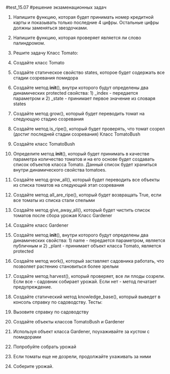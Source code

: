 #test_15.07
#решение экзаменационных задач

1. Напишите функцию, которая будет принимать номер кредитной карты и показывать только последние 4 цифры. Остальные цифры должны заменяться звездочками.

2. Напишите функцию, которая проверяет является ли слово палиндромом.

3. Решите задачу
Класс Tomato:
1. Создайте класс Tomato
2. Создайте статическое свойство states, которое будет содержать все стадии
созревания помидора
3. Создайте метод __init__(), внутри которого будут определены два динамических
protected свойства: 1) _index - передается параметром и 2) _state - принимает первое
значение из словаря states
4. Создайте метод grow(), который будет переводить томат на следующую стадию
созревания
5. Создайте метод is_ripe(), который будет проверять, что томат созрел (достиг
последней стадии созревания)
Класс TomatoBush
1. Создайте класс TomatoBush
2. Определите метод __init__(), который будет принимать в качестве параметра
количество томатов и на его основе будет создавать список объектов класса
Tomato. Данный список будет храниться внутри динамического свойства tomatoes.
3. Создайте метод grow_all(), который будет переводить все объекты из списка
томатов на следующий этап созревания
4. Создайте метод all_are_ripe(), который будет возвращать True, если все томаты из
списка стали спелыми
5. Создайте метод give_away_all(), который будет чистить список томатов после
сбора урожая
Класс Gardener
1. Создайте класс Gardener
2. Создайте метод __init__(), внутри которого будут определены два динамических
свойства: 1) name - передается параметром, является публичным и 2) _plant -
принимает объект класса Tomato, является protected
3. Создайте метод work(), который заставляет садовника работать, что позволяет
растению становиться более зрелым
4. Создайте метод harvest(), который проверяет, все ли плоды созрели. Если все -
садовник собирает урожай. Если нет - метод печатает предупреждение.
5. Создайте статический метод knowledge_base(), который выведет в консоль справку
по садоводству.
Тесты:
1. Вызовите справку по садоводству
2. Создайте объекты классов TomatoBush и Gardener
3. Используя объект класса Gardener, поухаживайте за кустом с помидорами
4. Попробуйте собрать урожай
5. Если томаты еще не дозрели, продолжайте ухаживать за ними
6. Соберите урожай.

